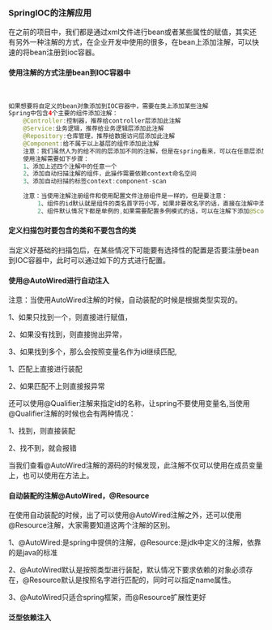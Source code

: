 ### SpringIOC的注解应用

 在之前的项目中，我们都是通过xml文件进行bean或者某些属性的赋值，其实还有另外一种注解的方式，在企业开发中使用的很多，在bean上添加注解，可以快速的将bean注册到ioc容器。

#### 使用注解的方式注册bean到IOC容器中

​	

```java
如果想要将自定义的bean对象添加到IOC容器中，需要在类上添加某些注解
Spring中包含4个主要的组件添加注解：
    @Controller:控制器，推荐给controller层添加此注解
    @Service:业务逻辑，推荐给业务逻辑层添加此注解
    @Repository:仓库管理，推荐给数据访问层添加此注解
    @Component:给不属于以上基层的组件添加此注解
    注意：我们虽然人为的给不同的层添加不同的注解，但是在spring看来，可以在任意层添加任意注解;spring底层是不会给具体的层次验证注解，这样写的目的只是为了提高可读性，最偷懒的方式就是给所有想交由IOC容器管理的bean对象添加component注解
    使用注解需要如下步骤：
    1、添加上述四个注解中的任意一个
    2、添加自动扫描注解的组件，此操作需要依赖context命名空间
    3、添加自动扫描的标签context:component-scan

	注意：当使用注解注册组件和使用配置文件注册组件是一样的，但是要注意：
		1、组件的id默认就是组件的类名首字符小写，如果非要改名字的话，直接在注解中添加即可
		2、组件默认情况下都是单例的,如果需要配置多例模式的话，可以在注解下添加@Scope注解
```

#### 定义扫描包时要包含的类和不要包含的类

 当定义好基础的扫描包后，在某些情况下可能要有选择性的配置是否要注册bean到IOC容器中，此时可以通过如下的方式进行配置。

#### 使用@AutoWired进行自动注入

注意：当使用AutoWired注解的时候，自动装配的时候是根据类型实现的。

 1、如果只找到一个，则直接进行赋值，

 2、如果没有找到，则直接抛出异常，

 3、如果找到多个，那么会按照变量名作为id继续匹配,

 1、匹配上直接进行装配

 2、如果匹配不上则直接报异常



还可以使用@Qualifier注解来指定id的名称，让spring不要使用变量名,当使用@Qualifier注解的时候也会有两种情况：

 1、找到，则直接装配

 2、找不到，就会报错



当我们查看@AutoWired注解的源码的时候发现，此注解不仅可以使用在成员变量上，也可以使用在方法上。

#### 自动装配的注解@AutoWired，@Resource

在使用自动装配的时候，出了可以使用@AutoWired注解之外，还可以使用@Resource注解，大家需要知道这两个注解的区别。

 1、@AutoWired:是spring中提供的注解，@Resource:是jdk中定义的注解，依靠的是java的标准

 2、@AutoWired默认是按照类型进行装配，默认情况下要求依赖的对象必须存在，@Resource默认是按照名字进行匹配的，同时可以指定name属性。

 3、@AutoWired只适合spring框架，而@Resource扩展性更好

#### 泛型依赖注入





